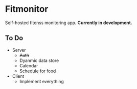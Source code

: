 # Fitmonitor

Self-hosted fitenss monitoring app. **Currently in development.**

## To Do

- Server
  - ~~Auth~~
  - Dyanmic data store
  - Calendar
  - Schedule for food
- Client
  - Implement everything
